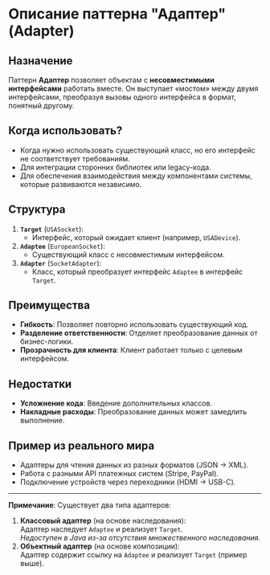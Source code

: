 # Описание паттерна "Адаптер" (Adapter)

## Назначение
Паттерн **Адаптер** позволяет объектам с **несовместимыми интерфейсами** работать вместе. Он выступает «мостом» между двумя интерфейсами, преобразуя вызовы одного интерфейса в формат, понятный другому.

## Когда использовать?
- Когда нужно использовать существующий класс, но его интерфейс не соответствует требованиям.
- Для интеграции сторонних библиотек или legacy-кода.
- Для обеспечения взаимодействия между компонентами системы, которые развиваются независимо.

## Структура

1. **`Target`** (`USASocket`):
    - Интерфейс, который ожидает клиент (например, `USADevice`).
2. **`Adaptee`** (`EuropeanSocket`):
    - Существующий класс с несовместимым интерфейсом.
3. **`Adapter`** (`SocketAdapter`):
    - Класс, который преобразует интерфейс `Adaptee` в интерфейс `Target`.

## Преимущества
- **Гибкость**: Позволяет повторно использовать существующий код.
- **Разделение ответственности**: Отделяет преобразование данных от бизнес-логики.
- **Прозрачность для клиента**: Клиент работает только с целевым интерфейсом.

## Недостатки
- **Усложнение кода**: Введение дополнительных классов.
- **Накладные расходы**: Преобразование данных может замедлить выполнение.

## Пример из реального мира
- Адаптеры для чтения данных из разных форматов (JSON → XML).
- Работа с разными API платежных систем (Stripe, PayPal).
- Подключение устройств через переходники (HDMI → USB-C).

---

**Примечание**: Существует два типа адаптеров:
1. **Классовый адаптер** (на основе наследования):  
   Адаптер наследует `Adaptee` и реализует `Target`.  
   *Недоступен в Java из-за отсутствия множественного наследования.*
2. **Объектный адаптер** (на основе композиции):  
   Адаптер содержит ссылку на `Adaptee` и реализует `Target` (пример выше).